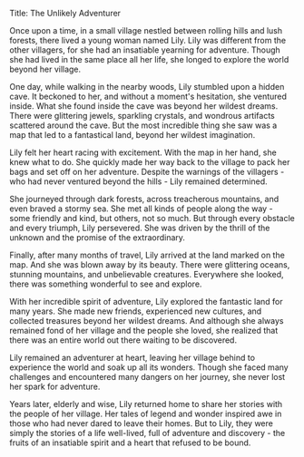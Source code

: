 Title: The Unlikely Adventurer

Once upon a time, in a small village nestled between rolling hills and lush forests, there lived a young woman named Lily. Lily was different from the other villagers, for she had an insatiable yearning for adventure. Though she had lived in the same place all her life, she longed to explore the world beyond her village.

One day, while walking in the nearby woods, Lily stumbled upon a hidden cave. It beckoned to her, and without a moment's hesitation, she ventured inside. What she found inside the cave was beyond her wildest dreams. There were glittering jewels, sparkling crystals, and wondrous artifacts scattered around the cave. But the most incredible thing she saw was a map that led to a fantastical land, beyond her wildest imagination.

Lily felt her heart racing with excitement. With the map in her hand, she knew what to do. She quickly made her way back to the village to pack her bags and set off on her adventure. Despite the warnings of the villagers - who had never ventured beyond the hills - Lily remained determined.

She journeyed through dark forests, across treacherous mountains, and even braved a stormy sea. She met all kinds of people along the way - some friendly and kind, but others, not so much. But through every obstacle and every triumph, Lily persevered. She was driven by the thrill of the unknown and the promise of the extraordinary.

Finally, after many months of travel, Lily arrived at the land marked on the map. And she was blown away by its beauty. There were glittering oceans, stunning mountains, and unbelievable creatures. Everywhere she looked, there was something wonderful to see and explore.

With her incredible spirit of adventure, Lily explored the fantastic land for many years. She made new friends, experienced new cultures, and collected treasures beyond her wildest dreams. And although she always remained fond of her village and the people she loved, she realized that there was an entire world out there waiting to be discovered.

Lily remained an adventurer at heart, leaving her village behind to experience the world and soak up all its wonders. Though she faced many challenges and encountered many dangers on her journey, she never lost her spark for adventure.

Years later, elderly and wise, Lily returned home to share her stories with the people of her village. Her tales of legend and wonder inspired awe in those who had never dared to leave their homes. But to Lily, they were simply the stories of a life well-lived, full of adventure and discovery - the fruits of an insatiable spirit and a heart that refused to be bound.